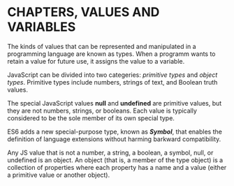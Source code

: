 # CHAPTERS, VALUES AND VARIABLES

The kinds of values that can be represented and manipulated in a programming language are known as types. When a programm wants to retain a value for future use, it assigns the value to a variable.

JavaScript can be divided into two categeries: *primitive types* and *object types*. Primitive types include numbers, strings of text, and Boolean truth values.

The special JavaScript values **null** and **undefined** are primitive values, but they are not numbers, strings, or booleans. Each value is typically considered to be the sole member of its own special type.

ES6 adds a new special-purpose type, known as ***Symbol***, that enables the definition of language extensions without harming barkward compatibility.

Any JS value that is not a number, a string, a boolean, a symbol, null, or undefined is an object. An object (that is, a member of the type object) is a collection of properties where each property has a name and a value (either a primitive value or another object). 
